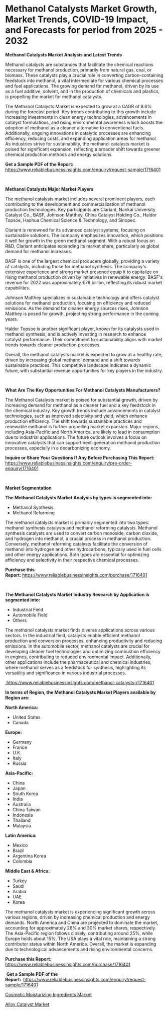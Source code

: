 <p><h1>Methanol Catalysts Market Growth, Market Trends, COVID-19 Impact, and Forecasts for period from 2025 - 2032</h1></p><p><strong>Methanol Catalysts Market Analysis and Latest Trends</strong></p>
<p><p>Methanol catalysts are substances that facilitate the chemical reactions necessary for methanol production, primarily from natural gas, coal, or biomass. These catalysts play a crucial role in converting carbon-containing feedstock into methanol, a vital intermediate for various chemical processes and fuel applications. The growing demand for methanol, driven by its use as a fuel additive, solvent, and in the production of chemicals and plastics, is propelling the market for methanol catalysts. </p><p>The Methanol Catalysts Market is expected to grow at a CAGR of 8.6% during the forecast period. Key trends contributing to this growth include increasing investments in clean energy technologies, advancements in catalyst formulations, and rising environmental awareness which boosts the adoption of methanol as a cleaner alternative to conventional fuels. Additionally, ongoing innovations in catalytic processes are enhancing efficiency, reducing costs, and expanding application areas for methanol. As industries strive for sustainability, the methanol catalysts market is poised for significant expansion, reflecting a broader shift towards greener chemical production methods and energy solutions.</p></p>
<p><strong>Get a Sample PDF of the Report:&nbsp;</strong> <a href="https://www.reliablebusinessinsights.com/enquiry/request-sample/1716401?utm_campaign=57&utm_medium=2&utm_source=Github&utm_content=ia&utm_term=12012025&utm_id=methanol-catalysts">https://www.reliablebusinessinsights.com/enquiry/request-sample/1716401</a></p>
<p>&nbsp;</p>
<p><strong>Methanol Catalysts Major Market Players</strong></p>
<p><p>The methanol catalysts market includes several prominent players, each contributing to the development and commercialization of methanol production technologies. Key participants are Clariant, Nankai University Catalyst Co., BASF, Johnson Matthey, China Catalyst Holding Co., Haldor Topsoe, Haohua Chemical Science & Technology, and Sinopec.</p><p>Clariant is renowned for its advanced catalyst systems, focusing on sustainable solutions. The company emphasizes innovation, which positions it well for growth in the green methanol segment. With a robust focus on R&D, Clariant anticipates expanding its market share, particularly as global demand for methanol increases.</p><p>BASF is one of the largest chemical producers globally, providing a variety of catalysts, including those for methanol synthesis. The company's extensive experience and strong market presence equip it to capitalize on rising methanol production driven by initiatives in renewable energy. BASF's revenue for 2022 was approximately €78 billion, reflecting its robust market capabilities.</p><p>Johnson Matthey specializes in sustainable technology and offers catalyst solutions for methanol production, focusing on efficiency and reduced emissions. As the demand for cleaner energy sources rises, Johnson Matthey is posed for growth, projecting strong performance in the coming years.</p><p>Haldor Topsoe is another significant player, known for its catalysts used in methanol synthesis, and is actively investing in research to enhance catalyst performance. Their commitment to sustainability aligns with market trends towards cleaner production processes.</p><p>Overall, the methanol catalysts market is expected to grow at a healthy rate, driven by increasing global methanol demand and a shift towards sustainable practices. This competitive landscape indicates a dynamic future, with substantial revenue opportunities for key players in the industry.</p></p>
<p>&nbsp;</p>
<p><strong>What Are The Key Opportunities For Methanol Catalysts Manufacturers?</strong></p>
<p><p>The Methanol Catalysts market is poised for substantial growth, driven by increasing demand for methanol as a cleaner fuel and a key feedstock in the chemical industry. Key growth trends include advancements in catalyst technologies, such as improved selectivity and yield, which enhance production efficiency. The shift towards sustainable practices and renewable methanol is further propelling market expansion. Major regions, including Asia-Pacific and North America, are likely to lead in consumption due to industrial applications. The future outlook involves a focus on innovative catalysts that can support next-generation methanol production processes, especially in a decarbonizing economy.</p></p>
<p><strong>Inquire or Share Your Questions If Any Before Purchasing This Report:</strong> <a href="https://www.reliablebusinessinsights.com/enquiry/pre-order-enquiry/1716401?utm_campaign=57&utm_medium=2&utm_source=Github&utm_content=ia&utm_term=12012025&utm_id=methanol-catalysts">https://www.reliablebusinessinsights.com/enquiry/pre-order-enquiry/1716401</a></p>
<p>&nbsp;</p>
<p><strong>Market Segmentation</strong></p>
<p><strong>The Methanol Catalysts Market Analysis by types is segmented into:</strong></p>
<p><ul><li>Methanol Synthesis</li><li>Methanol Reforming</li></ul></p>
<p><p>The methanol catalysts market is primarily segmented into two types: methanol synthesis catalysts and methanol reforming catalysts. Methanol synthesis catalysts are used to convert carbon monoxide, carbon dioxide, and hydrogen into methanol, a crucial process in methanol production. Conversely, methanol reforming catalysts facilitate the conversion of methanol into hydrogen and other hydrocarbons, typically used in fuel cells and other energy applications. Both types are essential for optimizing efficiency and selectivity in their respective chemical processes.</p></p>
<p><strong>Purchase this Report:&nbsp;</strong><a href="https://www.reliablebusinessinsights.com/purchase/1716401?utm_campaign=57&utm_medium=2&utm_source=Github&utm_content=ia&utm_term=12012025&utm_id=methanol-catalysts">https://www.reliablebusinessinsights.com/purchase/1716401</a></p>
<p>&nbsp;</p>
<p><strong>The Methanol Catalysts Market Industry Research by Application is segmented into:</strong></p>
<p><ul><li>Industrial Field</li><li>Automobile Field</li><li>Others</li></ul></p>
<p><p>The methanol catalysts market finds diverse applications across various sectors. In the industrial field, catalysts enable efficient methanol production and conversion processes, enhancing productivity and reducing emissions. In the automobile sector, methanol catalysts are crucial for developing cleaner fuel technologies and optimizing combustion efficiency in engines, contributing to reduced environmental impact. Additionally, other applications include the pharmaceutical and chemical industries, where methanol serves as a feedstock for synthesis, highlighting its versatility and significance in various industrial processes.</p></p>
<p><a href="https://www.reliablebusinessinsights.com/methanol-catalysts-r1716401?utm_campaign=57&utm_medium=2&utm_source=Github&utm_content=ia&utm_term=12012025&utm_id=methanol-catalysts">&nbsp;https://www.reliablebusinessinsights.com/methanol-catalysts-r1716401</a></p>
<p><strong>In terms of Region, the Methanol Catalysts Market Players available by Region are:</strong></p>
<p>
    <p> <strong> North America: </strong>
        <ul>
            <li>United States</li>
            <li>Canada</li>
        </ul>
        </p> 
    <p> <strong> Europe: </strong>
        <ul>
            <li>Germany</li>
            <li>France</li>
            <li>U.K.</li>
            <li>Italy</li>
            <li>Russia</li>
        </ul>
        </p> 
    <p> <strong> Asia-Pacific: </strong>
        <ul>
            <li>China</li>
            <li>Japan</li>
            <li>South Korea</li>
            <li>India</li>
            <li>Australia</li>
            <li>China Taiwan</li>
            <li>Indonesia</li>
            <li>Thailand</li>
            <li>Malaysia</li>
        </ul>
        </p> 
    <p> <strong> Latin America: </strong>
        <ul>
            <li>Mexico</li>
            <li>Brazil</li>
            <li>Argentina Korea</li>
            <li>Colombia</li>
        </ul>
        </p> 
    <p> <strong> Middle East & Africa: </strong>
        <ul>
            <li>Turkey</li>
            <li>Saudi</li>
            <li>Arabia</li>
            <li>UAE</li>
            <li>Korea</li>
        </ul>
    </p>
    </p>
<p><p>The methanol catalysts market is experiencing significant growth across various regions, driven by increasing chemical production and energy demands. North America and China are projected to dominate the market, accounting for approximately 28% and 30% market shares, respectively. The Asia-Pacific region follows closely, contributing around 25%, while Europe holds about 15%. The USA plays a vital role, maintaining a strong contributor status within North America. Overall, the market is expanding due to technological advancements and rising environmental concerns.</p></p>
<p><strong>Purchase this Report: </strong><a href="https://www.reliablebusinessinsights.com/purchase/1716401?utm_campaign=57&utm_medium=2&utm_source=Github&utm_content=ia&utm_term=12012025&utm_id=methanol-catalysts">https://www.reliablebusinessinsights.com/purchase/1716401</a></p>
<p>&nbsp;<strong>Get a Sample PDF of the Report:&nbsp;&nbsp;</strong><a href="https://www.reliablebusinessinsights.com/enquiry/request-sample/1716401?utm_campaign=57&utm_medium=2&utm_source=Github&utm_content=ia&utm_term=12012025&utm_id=methanol-catalysts">https://www.reliablebusinessinsights.com/enquiry/request-sample/1716401</a></p>
<p><strong></strong></p>
<p><p><a href="https://github.com/ccreola81/Market-Research-Report-List-1/blob/main/cosmetic-moisturizing-ingredients-market.md?utm_campaign=57&utm_medium=2&utm_source=Github&utm_content=ia&utm_term=12012025&utm_id=methanol-catalysts">Cosmetic Moisturizing Ingredients Market</a></p><p><a href="https://github.com/bolalfredia7777/Market-Research-Report-List-1/blob/main/alloy-catalyst-market.md?utm_campaign=57&utm_medium=2&utm_source=Github&utm_content=ia&utm_term=12012025&utm_id=methanol-catalysts">Alloy Catalyst Market</a></p></p>